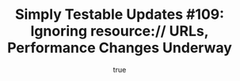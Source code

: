---
layout: default
title: "Simply Testable Updates #109: Ignoring resource:// URLs, Performance Changes Underway"
author:
    name: Jon Cram
    url: https://github.com/webignition
continue_reading: false
newsletter:
    issue_number: 109th
    url: https://us5.campaign-archive2.com/?u=ac75e33d993d2b502e333ddd0&amp;id=68adc8bcbb
    highlights:
      - <a href="https://us5.campaign-archive2.com/?u=ac75e33d993d2b502e333ddd0&amp;id=68adc8bcbb#ignoring-resource-urls">Ignoring resource:// URLs</a>
      - <a href="https://us5.campaign-archive2.com/?u=ac75e33d993d2b502e333ddd0&amp;id=68adc8bcbb#further-performance-improvements">Further performance improvements</a>
    closing_sentence: Expect the next newsletter in a week from now on 8 October 2014
---